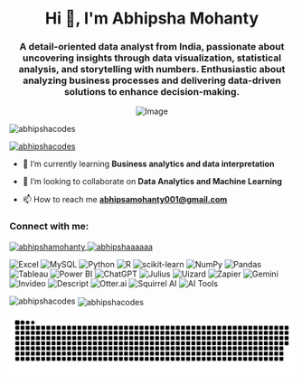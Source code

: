 <h1 align="center">Hi 👋, I'm Abhipsha Mohanty</h1>
<h3 align="center">A detail-oriented data analyst from India, passionate about uncovering insights through data visualization, statistical analysis, and storytelling with numbers. Enthusiastic about analyzing business processes and delivering data-driven solutions to enhance decision-making.</h3>


<div align="center">
  <img src="https://github.com/user-attachments/assets/c9b667d7-a675-4b77-9279-af8437e41730" alt="Image" />
</div>


<p align="left"> <img src="https://komarev.com/ghpvc/?username=abhipshacodes&label=Profile%20views&color=0e75b6&style=flat" alt="abhipshacodes" /> </p>

<p align="left"> <a href="https://github.com/ryo-ma/github-profile-trophy"><img src="https://github-profile-trophy.vercel.app/?username=abhipshacodes" alt="abhipshacodes" /></a> </p>

- 🌱 I’m currently learning **Business analytics and data interpretation**

- 👯 I’m looking to collaborate on **Data Analytics and Machine Learning**

- 📫 How to reach me **abhipsamohanty001@gmail.com**

<h3 align="left">Connect with me:</h3>
<p align="left">
  <a href="https://www.linkedin.com/in/abhipshamohanty/" target="_blank">
    <img align="center" src="https://raw.githubusercontent.com/rahuldkjain/github-profile-readme-generator/master/src/images/icons/Social/linked-in-alt.svg" alt="abhipshamohanty" height="30" width="40" />
  </a>

  <a href="https://kaggle.com/abhipshaaaaaa" target="_blank">
    <img align="center" src="https://raw.githubusercontent.com/rahuldkjain/github-profile-readme-generator/master/src/images/icons/Social/kaggle.svg" alt="abhipshaaaaaa" height="30" width="40" />
  </a>
</p>


<p align="left"> <img src="https://img.shields.io/badge/Excel-217346?style=for-the-badge&logo=microsoft-excel&logoColor=white" alt="Excel"/> <img src="https://img.shields.io/badge/MySQL-005C84?style=for-the-badge&logo=mysql&logoColor=white" alt="MySQL"/> <img src="https://img.shields.io/badge/Python-3776AB?style=for-the-badge&logo=python&logoColor=white" alt="Python"/> <img src="https://img.shields.io/badge/R-276DC3?style=for-the-badge&logo=r&logoColor=white" alt="R"/> <img src="https://img.shields.io/badge/scikit--learn-F7931E?style=for-the-badge&logo=scikit-learn&logoColor=white" alt="scikit-learn"/> <img src="https://img.shields.io/badge/NumPy-013243?style=for-the-badge&logo=numpy&logoColor=white" alt="NumPy"/> <img src="https://img.shields.io/badge/Pandas-150458?style=for-the-badge&logo=pandas&logoColor=white" alt="Pandas"/> <img src="https://img.shields.io/badge/Tableau-E97627?style=for-the-badge&logo=tableau&logoColor=white" alt="Tableau"/> <img src="https://img.shields.io/badge/Power%20BI-F2C811?style=for-the-badge&logo=powerbi&logoColor=black" alt="Power BI"/> <img src="https://img.shields.io/badge/ChatGPT-10a37f?style=for-the-badge&logo=openai&logoColor=white" alt="ChatGPT"/> <img src="https://img.shields.io/badge/Julius-0072BC?style=for-the-badge&logoColor=white" alt="Julius"/> <img src="https://img.shields.io/badge/Uizard-F7B500?style=for-the-badge&logo=uizard&logoColor=white" alt="Uizard"/> <img src="https://img.shields.io/badge/Zapier-FF4A00?style=for-the-badge&logo=zapier&logoColor=white" alt="Zapier"/> <img src="https://img.shields.io/badge/Gemini-512DA8?style=for-the-badge&logo=google-gemini&logoColor=white" alt="Gemini"/> <img src="https://img.shields.io/badge/Invideo-9C27B0?style=for-the-badge&logoColor=white" alt="Invideo"/> <img src="https://img.shields.io/badge/Descript-000000?style=for-the-badge&logo=descript&logoColor=white" alt="Descript"/> <img src="https://img.shields.io/badge/Otter.ai-3E79F7?style=for-the-badge&logoColor=white" alt="Otter.ai"/> <img src="https://img.shields.io/badge/Squirrel--AI-orange?style=for-the-badge&logoColor=white" alt="Squirrel AI"/> <img src="https://img.shields.io/badge/AI-231F20?style=for-the-badge&logo=OpenAI&logoColor=white" alt="AI Tools"/> </p>

<p><img align="left" src="https://github-readme-stats.vercel.app/api/top-langs?username=abhipshacodes&show_icons=true&locale=en&layout=compact" alt="abhipshacodes" /></p>

<p>&nbsp;<img align="center" src="https://github-readme-stats.vercel.app/api?username=abhipshacodes&show_icons=true&locale=en" alt="abhipshacodes" /></p>

<div align="center">
  <img src="https://github.com/Abhipshacodes/Abhipshacodes/blob/output/github-snake-dark.svg" alt="Snake animation" />
</div>


